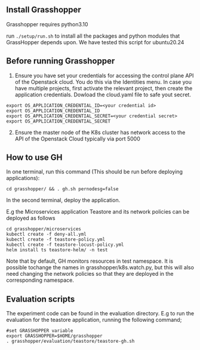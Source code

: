 ## Install Grasshopper

Grasshopper requires python3.10 

run `./setup/run.sh`  to install all the packages and python modules that GrassHopper depends upon. We have tested this script for ubuntu20.24

## Before running Grasshopper

1. Ensure you have set your credentials for accessing the control plane API of the Openstack cloud. You do this via the Identities menu. In case you have multiple projects, first activate the relevant project, then create the application credentials. Dowload the cloud.yaml file to safe yout secret.

```
export OS_APPLICATION_CREDENTIAL_ID=<your credential id>
export OS_APPLICATION_CREDENTIAL_ID
export OS_APPLICATION_CREDENTIAL_SECRET=<your credential secret>
export OS_APPLICATION_CREDENTIAL_SECRET
```
2. Ensure the master node of the K8s cluster has network access to the API of the Openstack Cloud typically via port 5000


## How to use GH

In one terminal, run this command (This should be run before deploying applications):

```
cd grasshopper/ && . gh.sh pernodesg=false
```

In the second terminal, deploy the application.

E.g the Microservices application Teastore and its network policies can be deployed as follows

```
cd grasshopper/microservices
kubectl create -f deny-all.yml
kubectl create -f teastore-policy.yml 
kubectl create -f teastore-locust-policy.yml
helm install ts teastore-helm/ -n test
```

Note that by default, GH monitors resources in test namespace. It is possible tochange the names in grasshopper/k8s.watch.py, but this will also need changing the network policies so that they are deployed in the corresponding namespace.

## Evaluation scripts

The experiment code can be found in the evaluation directory. E.g to run the evaluation for the teastore application, running the following command;

```
#set GRASSHOPPER variable
export GRASSHOPPER=$HOME/grasshopper
. grasshopper/evaluation/teastore/teastore-gh.sh
```
